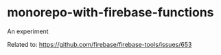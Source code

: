 # monorepo-with-firebase-functions
An experiment

Related to: https://github.com/firebase/firebase-tools/issues/653

